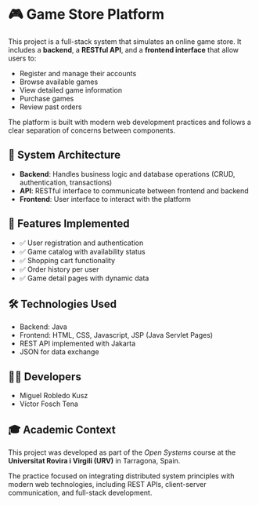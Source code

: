 # 🎮 Game Store Platform

This project is a full-stack system that simulates an online game store. It includes a **backend**, a **RESTful API**, and a **frontend interface** that allow users to:

- Register and manage their accounts
- Browse available games
- View detailed game information
- Purchase games
- Review past orders

The platform is built with modern web development practices and follows a clear separation of concerns between components.

## 🧩 System Architecture

- **Backend**: Handles business logic and database operations (CRUD, authentication, transactions)
- **API**: RESTful interface to communicate between frontend and backend
- **Frontend**: User interface to interact with the platform

## 🔧 Features Implemented

- ✅ User registration and authentication  
- ✅ Game catalog with availability status  
- ✅ Shopping cart functionality  
- ✅ Order history per user  
- ✅ Game detail pages with dynamic data  

## 🛠️ Technologies Used

- Backend: Java
- Frontend: HTML, CSS, Javascript, JSP (Java Servlet Pages)
- REST API implemented with Jakarta
- JSON for data exchange

## 👨‍💻 Developers

- Miguel Robledo Kusz  
- Víctor Fosch Tena

## 🎓 Academic Context

This project was developed as part of the *Open Systems* course at the **Universitat Rovira i Virgili (URV)** in Tarragona, Spain.

The practice focused on integrating distributed system principles with modern web technologies, including REST APIs, client-server communication, and full-stack development.
